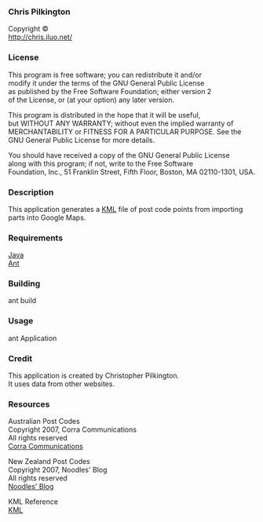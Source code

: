 ### Chris Pilkington  
Copyright ©  
http://chris.iluo.net/ 

### License

This program is free software; you can redistribute it and/or  
modify it under the terms of the GNU General Public License  
as published by the Free Software Foundation; either version 2  
of the License, or (at your option) any later version. 

This program is distributed in the hope that it will be useful,  
but WITHOUT ANY WARRANTY; without even the implied warranty of  
MERCHANTABILITY or FITNESS FOR A PARTICULAR PURPOSE. See the  
GNU General Public License for more details. 

You should have received a copy of the GNU General Public License  
along with this program; if not, write to the Free Software  
Foundation, Inc., 51 Franklin Street, Fifth Floor, Boston, MA 02110-1301, USA. 

### Description

This application generates a [KML][1] file of post code points from importing parts into Google Maps. 

### Requirements

[Java][2]  
[Ant][3] 

### Building

ant build 

### Usage

ant Application 

### Credit

This application is created by Christopher Pilkington.   
It uses data from other websites. 

### Resources

Australian Post Codes  
Copyright 2007, Corra Communications  
All rights reserved  
[Corra Communications][4] 

New Zealand Post Codes  
Copyright 2007, Noodles' Blog  
All rights reserved  
[Noodles' Blog][5] 

KML Reference  
[KML][1] </body> </html>

 [1]: https://code.google.com/apis/kml/documentation/kml_tut.html#placemarks
 [2]: http://www.java.com/
 [3]: http://ant.apache.org/
 [4]: http://www.corra.com.au/support/downloads/
 [5]: http://www.noodles.net.nz/2007/09/14/new-zealand-postcode-database-v2/

